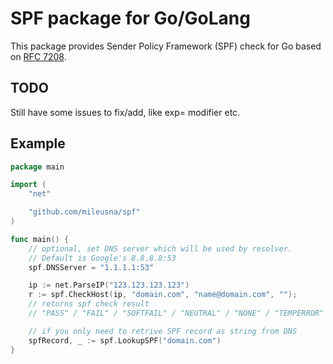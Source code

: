 # SPF package for Go/GoLang

This package provides Sender Policy Framework (SPF) check for Go based on [RFC 7208](https://tools.ietf.org/html/rfc7208#section-4.6.3).

## TODO

Still have some issues to fix/add, like exp= modifier etc.

## Example
```go
package main

import (
    "net"

    "github.com/mileusna/spf"
)

func main() {
    // optional, set DNS server which will be used by resolver.
    // Default is Google's 8.8.8.8:53
    spf.DNSServer = "1.1.1.1:53"

    ip := net.ParseIP("123.123.123.123")
    r := spf.CheckHost(ip, "domain.com", "name@domain.com", "");
    // returns spf check result
    // "PASS" / "FAIL" / "SOFTFAIL" / "NEUTRAL" / "NONE" / "TEMPERROR" / "PERMERROR"

    // if you only need to retrive SPF record as string from DNS
    spfRecord, _ := spf.LookupSPF("domain.com")
}
```